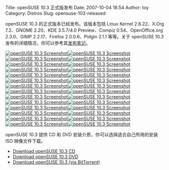Title: openSUSE 10.3 正式版发布
Date: 2007-10-04 18:54
Author: toy
Category: Distros
Slug: opensuse-103-released

openSUSE 10.3 的正式版本已经发布。该版本包括 Linux Kernel 2.6.22、X.Org
7.2、GNOME 2.20、KDE 3.5.7/4.0 Preview、Compiz 0.54、OpenOffice.org
2.3.0、GIMP 2.2.17、Firefox 2.0.0.6、Pidgin 2.1.1 等等。关于 openSUSE
10.3
发布的详细情况，你可以参考其[发布笔记](http://www.suse.com/relnotes/i386/openSUSE/10.3/RELEASE-NOTES.en.html)。

[![openSUSE 10.3
Screenshot](http://i.linuxtoy.org/i/opensuse103/01-thumb.jpg)](http://i.linuxtoy.org/i/opensuse103/01.jpg)[![openSUSE
10.3
Screenshot](http://i.linuxtoy.org/i/opensuse103/02-thumb.jpg)](http://i.linuxtoy.org/i/opensuse103/02.jpg)  
[![openSUSE 10.3
Screenshot](http://i.linuxtoy.org/i/opensuse103/03-thumb.jpg)](http://i.linuxtoy.org/i/opensuse103/03.jpg)[![openSUSE
10.3
Screenshot](http://i.linuxtoy.org/i/opensuse103/04-thumb.jpg)](http://i.linuxtoy.org/i/opensuse103/04.jpg)  
[![openSUSE 10.3
Screenshot](http://i.linuxtoy.org/i/opensuse103/05-thumb.jpg)](http://i.linuxtoy.org/i/opensuse103/05.jpg)[![openSUSE
10.3
Screenshot](http://i.linuxtoy.org/i/opensuse103/06-thumb.jpg)](http://i.linuxtoy.org/i/opensuse103/06.jpg)  
[![openSUSE 10.3
Screenshot](http://i.linuxtoy.org/i/opensuse103/07-thumb.jpg)](http://i.linuxtoy.org/i/opensuse103/07.jpg)[![openSUSE
10.3
Screenshot](http://i.linuxtoy.org/i/opensuse103/08-thumb.jpg)](http://i.linuxtoy.org/i/opensuse103/08.jpg)  
[![openSUSE 10.3
Screenshot](http://i.linuxtoy.org/i/opensuse103/09-thumb.jpg)](http://i.linuxtoy.org/i/opensuse103/09.jpg)[![openSUSE
10.3
Screenshot](http://i.linuxtoy.org/i/opensuse103/10-thumb.jpg)](http://i.linuxtoy.org/i/opensuse103/10.jpg)  
[![openSUSE 10.3
Screenshot](http://i.linuxtoy.org/i/opensuse103/11-thumb.jpg)](http://i.linuxtoy.org/i/opensuse103/11.jpg)[![openSUSE
10.3
Screenshot](http://i.linuxtoy.org/i/opensuse103/12-thumb.jpg)](http://i.linuxtoy.org/i/opensuse103/12.jpg)  
[![openSUSE 10.3
Screenshot](http://i.linuxtoy.org/i/opensuse103/13-thumb.jpg)](http://i.linuxtoy.org/i/opensuse103/13.jpg)[![openSUSE
10.3
Screenshot](http://i.linuxtoy.org/i/opensuse103/14-thumb.jpg)](http://i.linuxtoy.org/i/opensuse103/14.jpg)  
[![openSUSE 10.3
Screenshot](http://i.linuxtoy.org/i/opensuse103/15-thumb.jpg)](http://i.linuxtoy.org/i/opensuse103/15.jpg)[![openSUSE
10.3
Screenshot](http://i.linuxtoy.org/i/opensuse103/16-thumb.jpg)](http://i.linuxtoy.org/i/opensuse103/16.jpg)  
[![openSUSE 10.3
Screenshot](http://i.linuxtoy.org/i/opensuse103/17-thumb.jpg)](http://i.linuxtoy.org/i/opensuse103/17.jpg)[![openSUSE
10.3
Screenshot](http://i.linuxtoy.org/i/opensuse103/18-thumb.jpg)](http://i.linuxtoy.org/i/opensuse103/18.jpg)  
[![openSUSE 10.3
Screenshot](http://i.linuxtoy.org/i/opensuse103/19-thumb.jpg)](http://i.linuxtoy.org/i/opensuse103/19.jpg)[![openSUSE
10.3
Screenshot](http://i.linuxtoy.org/i/opensuse103/20-thumb.jpg)](http://i.linuxtoy.org/i/opensuse103/20.jpg)  
[![openSUSE 10.3
Screenshot](http://i.linuxtoy.org/i/opensuse103/21-thumb.jpg)](http://i.linuxtoy.org/i/opensuse103/21.jpg)[![openSUSE
10.3
Screenshot](http://i.linuxtoy.org/i/opensuse103/22-thumb.jpg)](http://i.linuxtoy.org/i/opensuse103/22.jpg)  
[![openSUSE 10.3
Screenshot](http://i.linuxtoy.org/i/opensuse103/23-thumb.jpg)](http://i.linuxtoy.org/i/opensuse103/23.jpg)[![openSUSE
10.3
Screenshot](http://i.linuxtoy.org/i/opensuse103/24-thumb.jpg)](http://i.linuxtoy.org/i/opensuse103/24.jpg)  
[![openSUSE 10.3
Screenshot](http://i.linuxtoy.org/i/opensuse103/25-thumb.jpg)](http://i.linuxtoy.org/i/opensuse103/25.jpg)[![openSUSE
10.3
Screenshot](http://i.linuxtoy.org/i/opensuse103/26-thumb.jpg)](http://i.linuxtoy.org/i/opensuse103/26.jpg)  
[![openSUSE 10.3
Screenshot](http://i.linuxtoy.org/i/opensuse103/27-thumb.jpg)](http://i.linuxtoy.org/i/opensuse103/27.jpg)[![openSUSE
10.3
Screenshot](http://i.linuxtoy.org/i/opensuse103/28-thumb.jpg)](http://i.linuxtoy.org/i/opensuse103/28.jpg)

openSUSE 10.3 提供 CD 和 DVD 安装介质，你可以选择适合自己所用的安装 ISO
映像文件下载。

- [Download openSUSE 10.3
CD](http://download.opensuse.org/distribution/10.3/iso/cd/)  
- [Download openSUSE 10.3
DVD](http://download.opensuse.org/distribution/10.3/iso/dvd/)  
- [Download openSUSE 10.3 (via
BitTorrent)](http://download.opensuse.org/distribution/10.3/iso/torrent/)
